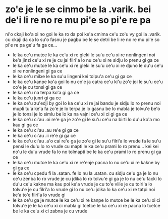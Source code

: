 zo'e je le se cinmo be la .varik. bei de'i li re no re mu pi'e so pi'e re pa
============================================================================

ni'o ckaji ko'a xi no goi le ka ro da poi ke'a cmima ce'u zo'u vy goi la .varik. cu ckaji da ca lo su'o fasnu je pagbu be le se detri be li re no re mu pi'e so pi'e re pa ge'u fa ga ce...

* le ka ce'u mutce le ka ce'u xi re gleki le su'u ce'u xi re nonlingeni noi ke'a jinzi ce'u xi re je cu jai filri'a lo nu ce'u xi re sidju lo prenu gi ga ce
* le ka ce'u mutce le ka ce'u xi re gleki le su'u ce'u xi re djuno le du'u ce'u xi re nonlingeni gi ga ce
* le ka ce'u milxe le ka su'u lingeni kei tolpu'a ce'u gi ga ce
* le ka ce'u kanpe ko'a goi lo nu co'e ja catra ce'u ki'u zo'e joi le su'u ce'u co'e je cu tonsi gi ga ce
* le ka ce'u na terpa ko'a gi ga ce
* le ka ce'u junri gi ga ce
* le ka ce'u zu'edji by goi lo ka ce'u xi re jai bandu je sidju lo ro prenu noi mupli tu'a ke'a fa zo'e je lo terpa je lo gasnu be lo mabla je tolvu'e be'o je lo tonsi je lo simlu be lo ka na vajni ce'u xi ci gi ga ce
* le ka ce'u ci'au .oi re'e ga je zo'e gi le su'u ce'u na birti lo du'u ko'a mo kau gi ga ce
* le ka ce'u ci'au .au re'e gi ga ce
* le ka ce'u ci'au .ii re'e gi ga ce
* le ka ce'u ci'au .a'o cai re'e ga je zo'e gi le su'u filri'a lo vrude fa le su'u pensi le du'u lo ro vrude cu mapti le ka ce'u prami lo ro prenu... kei kei no'u le du'u vrude fa lo no tolmapti be le ka ce'u prami lo ro prenu gi ga ce
* le ka ce'u mutce le ka ce'u xi re re'enje pacna lo nu ce'u xi re kakne by gi ga ce
* le ka ce'u cpedu fi la .satan. fe lo nu la .satan. cu sidju ce'u ga je lo nu ce'u zenba lo ro vrude je cu jdika lo ro tolvu'e gi ga je lo nu ce'u facki lo du'u ce'u kakne ma kau poi ke'a vrude je cu to'e vlile je cu tolri'a lo tolvu'e je cu filri'a lo vrude gi lo nu ce'u jdika lo ka ce'u xi re tatpi noi ke'a to'e filri'a lo vrude gi
* le ka ce'u ga je mutce le ka ce'u xi re kanpe lo mutce be le ka ce'u xi ci tolvu'e je le ka ce'u xi ci mabla gi tcetce le ka ce'u xi re pacna lo tcetce be le ka ce'u xi ci zabna je cu vrude
